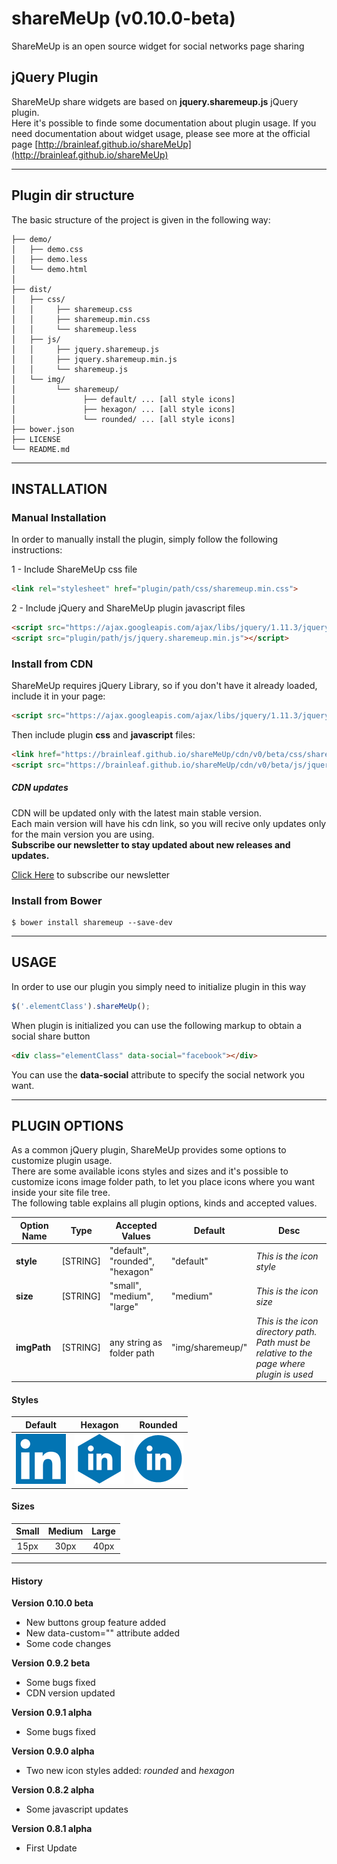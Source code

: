 # shareMeUp (v0.10.0-beta)
ShareMeUp is an open source widget for social networks page sharing

## jQuery Plugin
ShareMeUp share widgets are based on **jquery.sharemeup.js** jQuery plugin.<br>
Here it's possible to finde some documentation about plugin usage. If you need documentation about widget usage, please see more at the official page [http://brainleaf.github.io/shareMeUp](http://brainleaf.github.io/shareMeUp)


***


## Plugin dir structure

The basic structure of the project is given in the following way:

```
├── demo/
│   ├── demo.css
│   ├── demo.less
│   └── demo.html
│   
├── dist/
│   ├── css/
│   │     ├── sharemeup.css
│   │     ├── sharemeup.min.css
│   │     └── sharemeup.less
│   ├── js/
│   │     ├── jquery.sharemeup.js
│   │     ├── jquery.sharemeup.min.js
│   │     └── sharemeup.js
│   └── img/
│         └── sharemeup/
│               ├── default/ ... [all style icons]
│               ├── hexagon/ ... [all style icons]
│               └── rounded/ ... [all style icons]
├── bower.json
├── LICENSE
└── README.md
```

***

## INSTALLATION

### Manual Installation
In order to manually install the plugin, simply follow the following instructions:

1 - Include ShareMeUp css file
```html
<link rel="stylesheet" href="plugin/path/css/sharemeup.min.css">
```
2 - Include jQuery and ShareMeUp plugin javascript files
```html
<script src="https://ajax.googleapis.com/ajax/libs/jquery/1.11.3/jquery.min.js"></script>
<script src="plugin/path/js/jquery.sharemeup.min.js"></script>
```

### Install from CDN
ShareMeUp requires jQuery Library, so if you don't have it already loaded, include it in your page:
```html
<script src="https://ajax.googleapis.com/ajax/libs/jquery/1.11.3/jquery.min.js"></script>
```
Then include plugin **css** and **javascript** files:
```html
<link href="https://brainleaf.github.io/shareMeUp/cdn/v0/beta/css/sharemeup.min.css">
<script src="https://brainleaf.github.io/shareMeUp/cdn/v0/beta/js/jquery.sharemeup.min.js"></script>
```

##### CDN updates
CDN will be updated only with the latest main stable version.<br>
Each main version will have his cdn link, so you will recive only updates only for the main version you are using.<br>
**Subscribe our newsletter to stay updated about new releases and updates.**

[Click Here](http://brainleaf.us11.list-manage1.com/subscribe?u=2864a1cf3439d74a57ade24aa&id=a642762ab3) to subscribe our newsletter


### Install from Bower
```
$ bower install sharemeup --save-dev
```

***

## USAGE
In order to use our plugin you simply need to initialize plugin in this way
```javascript
$('.elementClass').shareMeUp();
```

When plugin is initialized you can use the following markup to obtain a social share button
```html
<div class="elementClass" data-social="facebook"></div>
```
You can use the **data-social** attribute to specify the social network you want.


***

## PLUGIN OPTIONS

As a common jQuery plugin, ShareMeUp provides some options to customize plugin usage.<br>
There are some available icons styles and sizes and it's possible to customize icons image folder path, to let you place icons where you want inside your site file tree.<br>
The following table explains all plugin options, kinds and accepted values.

| Option Name  | Type  | Accepted Values | Default | Desc |
| --------------- |--------------- | --------------- | --------------- | --------------- |
| **style** | [STRING] | "default", "rounded", "hexagon" | "default" | *This is the icon style* |
| **size** | [STRING] | "small", "medium", "large" | "medium" | *This is the icon size* |
| **imgPath** | [STRING] | any string as folder path | "img/sharemeup/" | *This is the icon directory path. Path must be relative to the page where plugin is used* |

#### Styles

| Default  | Hexagon  | Rounded |
| :---------------: |:---------------:| :---------------:|
| <img src="https://github.com/Brainleaf/shareMeUp/blob/master/dist/img/sharemeup/default/btn_default_linkedin_large.png">      | <img src="https://github.com/Brainleaf/shareMeUp/blob/master/dist/img/sharemeup/hexagon/btn_hexagon_linkedin_large.png"> | <img src="https://github.com/Brainleaf/shareMeUp/blob/master/dist/img/sharemeup/rounded/btn_rounded_linkedin_large.png"> |

#### Sizes

| Small  | Medium  | Large |
| :---------------: |:---------------:| :---------------:|
| 15px    | 30px |  40px |


***


#### History

**Version 0.10.0 beta**
* New buttons group feature added
* New data-custom="" attribute added
* Some code changes

**Version 0.9.2 beta**
* Some bugs fixed
* CDN version updated

**Version 0.9.1 alpha**
* Some bugs fixed

**Version 0.9.0 alpha**
* Two new icon styles added: _rounded_ and _hexagon_ 

**Version 0.8.2 alpha**
* Some javascript updates

**Version 0.8.1 alpha**
* First Update
